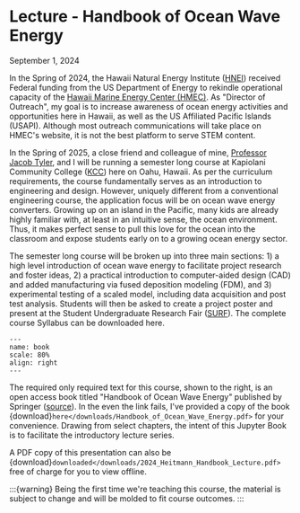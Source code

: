 # Lecture - Handbook of Ocean Wave Energy

September 1, 2024

In the Spring of 2024, the Hawaii Natural Energy Institute ([HNEI](https://www.hnei.hawaii.edu/research/ocean-energy/)) received Federal funding from the US Department of Energy to rekindle operational capacity of the [Hawaii Marine Energy Center (HMEC)](https://www.hmec.us/). As "Director of Outreach", my goal is to increase awareness of ocean energy activities and opportunities here in Hawaii, as well as the US Affiliated Pacific Islands (USAPI). Although most outreach communications will take place on HMEC's website, it is not the best platform to serve STEM content.

In the Spring of 2025, a close friend and colleague of mine, [Professor Jacob Tyler](https://www.kapiolani.hawaii.edu/department-directory/ms-dir/), and I will be running a semester long course at Kapiolani Community College ([KCC](https://www.kapiolani.hawaii.edu/)) here on Oahu, Hawaii. As per the curriculum requirements, the course fundamentally serves as an introduction to engineering and design. However, uniquely different from a conventional engineering course, the application focus will be on ocean wave energy converters. Growing up on an island in the Pacific, many kids are already highly familiar with, at least in an intuitive sense, the ocean environment. Thus, it makes perfect sense to pull this love for the ocean into the classroom and expose students early on to a growing ocean energy sector.

The semester long course will be broken up into three main sections: 1) a high level introduction of ocean wave energy to facilitate project research and foster ideas, 2) a practical introduction to computer-aided design (CAD) and added manufacturing via fused deposition modeling (FDM), and 3) experimental testing of a scaled model, including data acquisition and post test analysis. Students will then be asked to create a project poster and present at the Student Undergraduate Research Fair ([SURF](https://kapcc-research.wixsite.com/surf)). The complete course Syllabus can be downloaded here.

```{figure} ./handbook.png
---
name: book
scale: 80%
align: right
---
```
The required only required text for this course, shown to the right, is an open access book titled "Handbook of Ocean Wave Energy" published by Springer ([source](https://link.springer.com/book/10.1007/978-3-319-39889-1)). In the even the link fails, I've provided a copy of the book {download}`here</downloads/Handbook_of_Ocean_Wave_Energy.pdf>` for your convenience. Drawing from select chapters, the intent of this Jupyter Book is to facilitate the introductory lecture series. 


A PDF copy of this presentation can also be {download}`downloaded</downloads/2024_Heitmann_Handbook_Lecture.pdf>` free of charge for you to view offline.

:::{warning}
Being the first time we're teaching this course, the material is subject to change and will be molded to fit course outcomes.
:::
